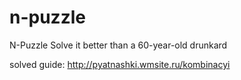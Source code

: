 # n-puzzle
N-Puzzle Solve it better than a 60-year-old drunkard


solved guide: http://pyatnashki.wmsite.ru/kombinacyi